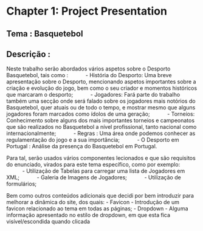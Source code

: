 # Chapter 1: Project Presentation 


## Tema : Basquetebol



## Descrição :

Neste trabalho serão abordados vários aspetos sobre o Desporto Basquetebol, tais como :
      - História do Desporto: Uma breve apresentação sobre o Desporto, mencionando aspetos importantes sobre a criação e evolução do jogo, bem como o seu criador e momentos históricos que marcaram o desporto;
      - Jogadores: Fará parte do trabalho também uma secção onde será falado sobre os jogadores mais notórios do Basquetebol, quer atuais ou de todo o tempo, e mostrar mesmo que alguns jogadores foram marcados como ídolos de uma geração;
      - Torneios: Conhecimento sobre alguns dos mais importantes torneios e campeonatos que são realizados no Basquetebol a nível profissional, tanto nacional como internacionalmente;
      - Regras : Uma área onde podemos conhecer as regulamentação do jogo e a sua importância;
      - O Desporto em Portugal : Análise da presença do Basquetebol em Portugal.

Para tal, serão usados vários componentes lecionados e que são requisitos do enunciado, virados para este tema específico, como por exemplo:
      - Utilização de Tabelas para carregar uma lista de Jogadores em XML;
      - Galeria de Imagens de Jogadores;
      - Utilização de formulários;

Bem como outros conteúdos adicionais que decidi por bem introduzir para melhorar a dinâmica do site, dos quais:
      - Favicon - Introdução de um favicon relacionado ao tema em todas as páginas;
      - Dropdown - Alguma informação apresentado no estilo de dropdown, em que esta fica visível/escondida quando clicada

